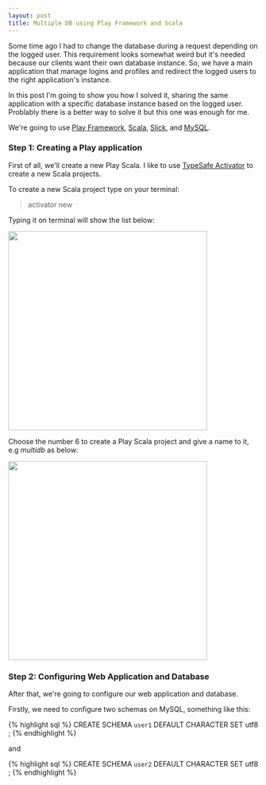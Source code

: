 ```yaml
---
layout: post
title: Multiple DB using Play Framework and Scala
---
```


Some time ago I had to change the database during a request depending on the logged user. This requirement looks somewhat weird but it's needed because our clients want their own database instance. So, we have a main application that manage logins and profiles and redirect the logged users to the right application's instance.

In this post I'm going to show you how I solved it, sharing the same application with a specific database instance based on the logged user. Problably there is a better way to solve it but this one was enough for me.

We're going to use [Play Framework](https://www.playframework.com/), [Scala](http://www.scala-lang.org), [Slick](http://slick.typesafe.com), and [MySQL](http://www.mysql.com). 

### Step 1: Creating a Play application

First of all, we'll create a new Play Scala. I like to use [TypeSafe Activator](https://typesafe.com/activator) to create a new Scala projects.

To create a new Scala project type on your terminal:

> activator new

Typing it on terminal will show the list below:

<img src="{{ site.baseurl }}/images/multipledb/01.png" style="width: 400px;"/>

Choose the number 6 to create a Play Scala project and give a name to it, e.g *multidb* as below:

<img src="{{ site.baseurl }}/images/multipledb/02.png" style="width: 400px;"/>

### Step 2: Configuring Web Application and Database

After that, we're going to configure our web application and database.

Firstly, we need to configure two schemas on MySQL, something like this:

{% highlight sql %}
CREATE SCHEMA `user1` DEFAULT CHARACTER SET utf8 ;
{% endhighlight %}

and

{% highlight sql %}
CREATE SCHEMA `user2` DEFAULT CHARACTER SET utf8 ;
{% endhighlight %}


